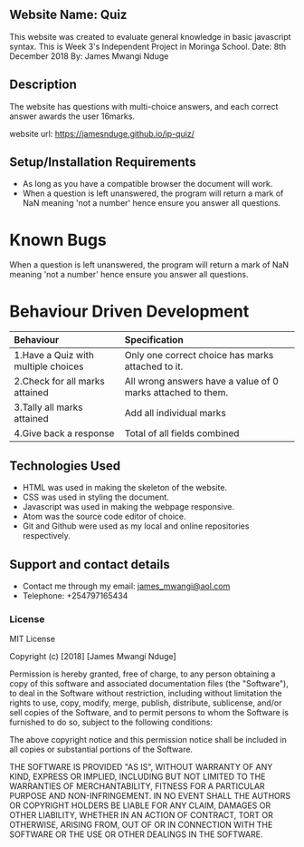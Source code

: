 ## Website Name: Quiz
This website was created to evaluate general knowledge in basic javascript syntax. This is Week 3's Independent Project in Moringa School.
Date: 8th December 2018
By: James Mwangi Nduge

## Description
The website has questions with multi-choice answers, and each correct answer awards the user 16marks.

website url: https://jamesnduge.github.io/ip-quiz/

## Setup/Installation Requirements
* As long as you have a compatible browser the document will work.
* When a question is left unanswered, the program will return a mark of NaN meaning 'not a number' hence ensure you answer all questions.

# Known Bugs
When a question is left unanswered, the program will return a mark of NaN meaning 'not a number' hence ensure you answer all questions.

# Behaviour Driven Development
|Behaviour                           |Specification|
|:-----------------------------------|:-------------------------------------------------|
|1.Have a Quiz with multiple choices | Only one correct choice has marks attached to it.|
|2.Check for all marks attained| All wrong answers have a value of 0 marks attached to them.|
|3.Tally all marks attained| Add all individual marks|
|4.Give back a response| Total of all fields combined|


## Technologies Used
* HTML was used in making the skeleton of the website.
* CSS was used in styling the document.
* Javascript was used in making the webpage responsive.
* Atom was the source code editor of choice.
* Git and Github were used as my local and online repositories respectively.

## Support and contact details
* Contact me through my email: james_mwangi@aol.com
* Telephone: +254797165434

### License
MIT License

Copyright (c) [2018] [James Mwangi Nduge]

Permission is hereby granted, free of charge, to any person obtaining a copy
of this software and associated documentation files (the "Software"), to deal
in the Software without restriction, including without limitation the rights
to use, copy, modify, merge, publish, distribute, sublicense, and/or sell
copies of the Software, and to permit persons to whom the Software is
furnished to do so, subject to the following conditions:

The above copyright notice and this permission notice shall be included in all
copies or substantial portions of the Software.

THE SOFTWARE IS PROVIDED "AS IS", WITHOUT WARRANTY OF ANY KIND, EXPRESS OR
IMPLIED, INCLUDING BUT NOT LIMITED TO THE WARRANTIES OF MERCHANTABILITY,
FITNESS FOR A PARTICULAR PURPOSE AND NON-INFRINGEMENT. IN NO EVENT SHALL THE
AUTHORS OR COPYRIGHT HOLDERS BE LIABLE FOR ANY CLAIM, DAMAGES OR OTHER
LIABILITY, WHETHER IN AN ACTION OF CONTRACT, TORT OR OTHERWISE, ARISING FROM,
OUT OF OR IN CONNECTION WITH THE SOFTWARE OR THE USE OR OTHER DEALINGS IN THE
SOFTWARE.
